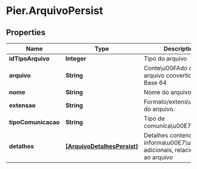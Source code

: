 # Pier.ArquivoPersist

## Properties
Name | Type | Description | Notes
------------ | ------------- | ------------- | -------------
**idTipoArquivo** | **Integer** | Tipo do arquivo | [optional] 
**arquivo** | **String** | Conte\u00FAdo do arquivo convertido em Base 64 | 
**nome** | **String** | Nome do arquivo. | [optional] 
**extensao** | **String** | Formato/extens\u00E3o do arquivo. | [optional] 
**tipoComunicacao** | **String** | Tipo de comunica\u00E7\u00E3o. | [optional] 
**detalhes** | [**[ArquivoDetalhesPersist]**](ArquivoDetalhesPersist.md) | Detalhes contendo informa\u00E7\u00F5es adicionais, relacionadas ao arquivo | 


